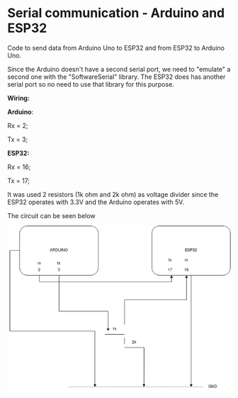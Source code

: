 # Serial communication - Arduino and ESP32

Code to send data from Arduino Uno to ESP32 and from ESP32 to Arduino Uno.

Since the Arduino doesn't have a second serial port, we need to "emulate" a second one with the "SoftwareSerial" library.
The ESP32 does has another serial port so no need to use that library for this purpose.

**Wiring:**

**Arduino**:

Rx = 2;

Tx = 3;

**ESP32:**

Rx = 16;

Tx = 17;

It was used 2 resistors (1k ohm and 2k ohm) as voltage divider since the ESP32 operates with 3.3V and the Arduino operates with 5V.

The circuit can be seen below

![Circuit for the Serial Communication between Arduino and ESP32](/diagram.png "Circuit")
